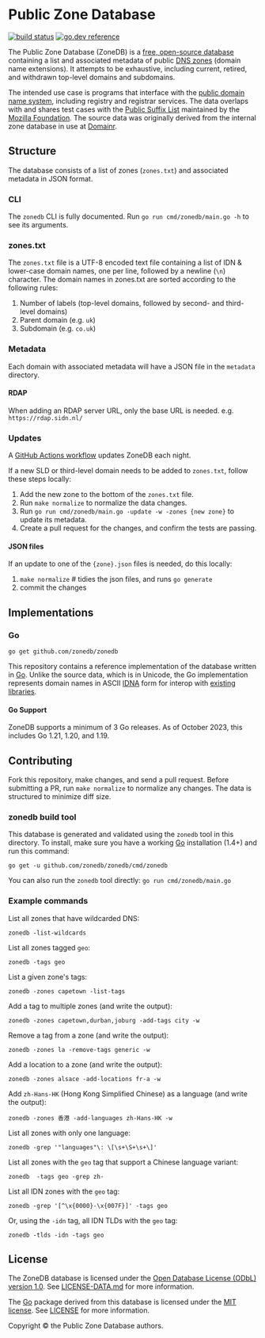 # Public Zone Database

[![build status](https://img.shields.io/github/actions/workflow/status/zonedb/zonedb/go.yaml.svg)](https://github.com/zonedb/zonedb/actions)
[![go.dev reference](https://img.shields.io/badge/go.dev-reference-blue.svg?logo=go&logoColor=white)](https://pkg.go.dev/github.com/zonedb/zonedb)


The Public Zone Database (ZoneDB) is a [free, open-source database](http://opendatacommons.org/licenses/odbl/1.0/) containing a list and associated metadata of public [DNS zones](http://en.wikipedia.org/wiki/DNS_zone) (domain name extensions). It attempts to be exhaustive, including current, retired, and withdrawn top-level domains and subdomains.

The intended use case is programs that interface with the [public domain name system](http://en.wikipedia.org/wiki/Domain_Name_System), including registry and registrar services. The data overlaps with and shares test cases with the [Public Suffix List](http://publicsuffix.org/) maintained by the [Mozilla Foundation](https://mozilla.org/). The source data was originally derived from the internal zone database in use at [Domainr](https://domainr.com/).

## Structure

The database consists of a list of zones (`zones.txt`) and associated metadata in JSON format.

### CLI

The `zonedb` CLI is fully documented. Run `go run cmd/zonedb/main.go -h` to see its arguments.

### zones.txt

The `zones.txt` file is a UTF-8 encoded text file containing a list of IDN & lower-case domain names, one per line, followed by a newline (`\n`) character. The domain names in zones.txt are sorted according to the following rules:

1. Number of labels (top-level domains, followed by second- and third-level domains)
2. Parent domain (e.g. `uk`)
3. Subdomain (e.g. `co.uk`)

### Metadata

Each domain with associated metadata will have a JSON file in the `metadata` directory.

#### RDAP

When adding an RDAP server URL, only the base URL is needed. e.g. `https://rdap.sidn.nl/`

### Updates

A [GitHub Actions workflow](https://github.com/zonedb/zonedb/blob/HEAD/.github/workflows/update.yaml) updates ZoneDB each night.

If a new SLD or third-level domain needs to be added to `zones.txt`, follow these steps locally:

1. Add the new zone to the bottom of the `zones.txt` file.
1. Run `make normalize` to normalize the data changes.
1. Run `go run cmd/zonedb/main.go -update -w -zones {new zone}` to update its metadata.
1. Create a pull request for the changes, and confirm the tests are passing.

#### JSON files

If an update to one of the `{zone}.json` files is needed, do this locally:

1. `make normalize` # tidies the json files, and runs `go generate`
1. commit the changes

## Implementations

### Go

`go get github.com/zonedb/zonedb`

This repository contains a reference implementation of the database written in [Go](https://go.dev/). Unlike the source data, which is in Unicode, the Go implementation represents domain names in ASCII [IDNA](http://en.wikipedia.org/wiki/Internationalized_domain_name#Internationalizing_Domain_Names_in_Applications) form for interop with [existing](https://godoc.org/net) [libraries](https://pkg.go.dev/golang.org/x/net/idna).

#### Go Support

ZoneDB supports a minimum of 3 Go releases. As of October 2023, this includes Go 1.21, 1.20, and 1.19.

## Contributing

Fork this repository, make changes, and send a pull request. Before submitting a PR, run `make normalize` to normalize any changes. The data is structured to minimize diff size.

### zonedb build tool

This database is generated and validated using the `zonedb` tool in this directory. To install, make sure you have a working [Go](https://go.dev/) installation (1.4+) and run this command:

```shell
go get -u github.com/zonedb/zonedb/cmd/zonedb
```

You can also run the `zonedb` tool directly: `go run cmd/zonedb/main.go`

### Example commands

List all zones that have wildcarded DNS:

```shell
zonedb -list-wildcards
```

List all zones tagged `geo`:

```shell
zonedb -tags geo
```

List a given zone's tags:

```shell
zonedb -zones capetown -list-tags
```

Add a tag to multiple zones (and write the output):

```shell
zonedb -zones capetown,durban,joburg -add-tags city -w
```

Remove a tag from a zone (and write the output):

```shell
zonedb -zones la -remove-tags generic -w
```

Add a location to a zone (and write the output):

```shell
zonedb -zones alsace -add-locations fr-a -w
```

Add `zh-Hans-HK` (Hong Kong Simplified Chinese) as a language (and write the output):

```shell
zonedb -zones 香港 -add-languages zh-Hans-HK -w
```

List all zones with only one language:

```shell
zonedb -grep '"languages"\: \[\s+\S+\s+\]'
```

List all zones  with the `geo` tag that support a Chinese language variant:

```shell
zonedb  -tags geo -grep zh-
```

List all IDN zones with the `geo` tag:

```shell
zonedb -grep '[^\x{0000}-\x{007F}]' -tags geo
```

Or, using the `-idn` tag, all IDN TLDs with the `geo` tag:

```shell
zonedb -tlds -idn -tags geo
```

## License

The ZoneDB database is licensed under the [Open Database License (ODbL) version 1.0](http://opendatacommons.org/licenses/odbl/1.0/). See [LICENSE-DATA.md](https://github.com/zonedb/zonedb/blob/HEAD/LICENSE-DATA.md) for more information.

The [Go](https://go.dev/) package derived from this database is licensed under the [MIT license](https://opensource.org/license/mit/). See [LICENSE](https://github.com/zonedb/zonedb/blob/HEAD/LICENSE) for more information.

Copyright © the Public Zone Database authors.
